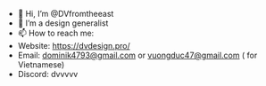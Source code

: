 - 👋 Hi, I’m @DVfromtheeast
- 🌱 I’m a design generalist
- 📫 How to reach me: 
- Website: https://dvdesign.pro/
- Email: dominik4793@gmail.com  or  vuongduc47@gmail.com ( for Vietnamese)
- Discord: dvvvvv

<!---
DVfromtheeast/DVfromtheeast is a ✨ special ✨ repository because its `README.md` (this file) appears on your GitHub profile.
You can click the Preview link to take a look at your changes.
--->

